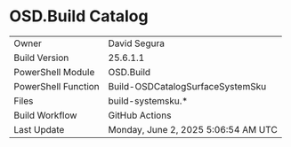 ﻿# OSD.Build Catalog

| | |
|-|-|
| Owner | David Segura |
| Build Version | 25.6.1.1 |
| PowerShell Module | OSD.Build |
| PowerShell Function | Build-OSDCatalogSurfaceSystemSku |
| Files | build-systemsku.* |
| Build Workflow | GitHub Actions |
| Last Update | Monday, June 2, 2025 5:06:54 AM UTC |
